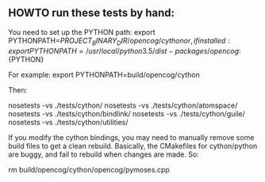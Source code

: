 
HOWTO run these tests by hand:
------------------------------

You need to set up the PYTHON path:
export PYTHONPATH=${PROJECT_BINARY_DIR}/opencog/cython
or, if installed:
export PYTHONPATH=/usr/local/python3.5/dist-packages/opencog:${PYTHON}

For example:
export PYTHONPATH=build/opencog/cython

Then:

nosetests -vs ./tests/cython/
nosetests -vs ./tests/cython/atomspace/
nosetests -vs ./tests/cython/bindlink/
nosetests -vs ./tests/cython/guile/
nosetests -vs ./tests/cython/utilities/


If you modify the cython bindings, you may need to manually remove
some build files to get a clean rebuild.  Basically, the CMakefiles
for cython/python are buggy, and fail to rebuild when changes are made.
So:

rm build/opencog/cython/opencog/pymoses.cpp
